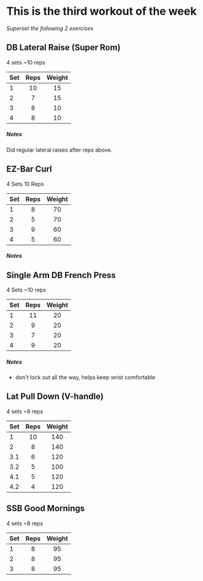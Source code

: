 # This is the third workout of the week

*Superset the following 2 exercises*

## DB Lateral Raise (Super Rom)
4 sets
~10 reps

| Set | Reps  | Weight |
| :-  | :---: | :----: |
| 1   |  10   | 15    |
| 2   |  7    | 15    |
| 3   |  8    | 10    |
| 4   |  8    | 10    |

##### Notes
Did regular lateral raises after reps above.

## EZ-Bar Curl
4 Sets
10 Reps

| Set | Reps  | Weight |
| :-  | :---: | :----: |
| 1   |  8    | 70     |
| 2   |  5    | 70     |
| 3   |  9    | 60     |
| 4   |  5    | 60     |

##### Notes

## Single Arm DB French Press
4 Sets
~10 reps

| Set | Reps  | Weight |
| :-  | :---: | :----: |
| 1   |  11   | 20     |
| 2   |  9    | 20    |
| 3   |  7    | 20    |
| 4   |  9    | 20    |

##### Notes
- don't lock out all the way, helps keep wrist comfortable 

## Lat Pull Down (V-handle)
4 sets
~8 reps

| Set | Reps  | Weight |
| :-  | :---: | :----: |
| 1   |  10   | 140   |
| 2   |  8    | 140   |
| 3.1   |  6  | 120  |
| 3.2   |  5  | 100  |
| 4.1   |  5    | 120   |
| 4.2   |  4   | 120   |

## SSB Good Mornings
4 sets
~8 reps

| Set | Reps  | Weight |
| :-  | :---: | :----: |
| 1   |  8    | 95     |
| 2   |  8    | 95     |
| 3   |  8    | 95     |


